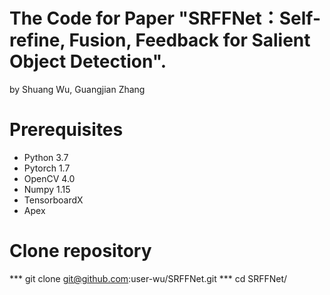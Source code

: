 # The Code for Paper "SRFFNet：Self-refine, Fusion, Feedback for Salient Object Detection".
by Shuang Wu, Guangjian Zhang

# Prerequisites
* Python 3.7
* Pytorch 1.7
* OpenCV 4.0
* Numpy 1.15
* TensorboardX
* Apex

# Clone repository

 *** git clone git@github.com:user-wu/SRFFNet.git
 *** cd SRFFNet/

